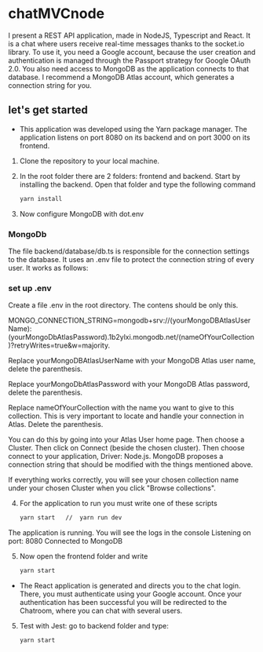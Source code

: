 # chatMVCnode
I present a REST API application, made in NodeJS, Typescript and React. It is a chat where users receive real-time messages thanks to the socket.io library. To use it, you need a Google account, because the user creation and authentication is managed through the Passport strategy for Google OAuth 2.0. You also need access to MongoDB as the application connects to that database. I recommend a MongoDB Atlas account, which generates a connection string for you.


## let's get started

- This application was developed using the Yarn package manager. The application listens on port 8080 on its backend and on port 3000 on its frontend.

1. Clone the repository to your local machine.


2. In the root folder there are 2 folders: frontend and backend. Start by installing the backend. Open that folder and type the following command

   ```bash
   yarn install

3. Now configure MongoDB with dot.env

### MongoDb

The file backend/database/db.ts is responsible for the connection settings to the database. It uses an .env file to protect the connection string of every user. It works as follows:

### set up .env

Create a file .env in the root directory. The contens should be only this.

MONGO_CONNECTION_STRING=mongodb+srv://(yourMongoDBAtlasUserName):(yourMongoDbAtlasPassword).1b2ylxi.mongodb.net/(nameOfYourCollection)?retryWrites=true&w=majority.

Replace yourMongoDBAtlasUserName with your MongoDB Atlas user name, delete the parenthesis.

Replace yourMongoDbAtlasPassword with your MongoDB Atlas password, delete the parenthesis.

Replace nameOfYourCollection with the name you want to give to this collection. This is very important to locate and handle your connection in Atlas. Delete the parenthesis.

You can do this by going into your Atlas User home page. Then choose a Cluster. Then click on Connect (beside the chosen cluster). Then choose connect to your application, Driver: Node.js. MongoDB proposes a connection string that should be modified with the things mentioned above.

If everything works correctly, you will see your chosen collection name under your chosen Cluster when you click "Browse collections". 

4. For the application to run you must write one of these scripts

   ```bash
   yarn start   //  yarn run dev

The application is running. You will see the logs in the console 
Listening on port: 8080
Connected to MongoDB

5. Now open the frontend folder and write

   ```bash
   yarn start

- The React application is generated and directs you to the chat login. There, you must authenticate using your Google account. Once your authentication has been successful you will be redirected to the Chatroom, where you can chat with several users.

5. Test with Jest: go to backend folder and type:

   ```bash
   yarn start